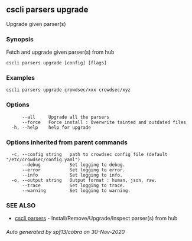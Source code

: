 ## cscli parsers upgrade

Upgrade given parser(s)

### Synopsis

Fetch and upgrade given parser(s) from hub

```
cscli parsers upgrade [config] [flags]
```

### Examples

```
cscli parsers upgrade crowdsec/xxx crowdsec/xyz
```

### Options

```
      --all     Upgrade all the parsers
      --force   Force install : Overwrite tainted and outdated files
  -h, --help    help for upgrade
```

### Options inherited from parent commands

```
  -c, --config string   path to crowdsec config file (default "/etc/crowdsec/config.yaml")
      --debug           Set logging to debug.
      --error           Set logging to error.
      --info            Set logging to info.
  -o, --output string   Output format : human, json, raw.
      --trace           Set logging to trace.
      --warning         Set logging to warning.
```

### SEE ALSO

* [cscli parsers](cscli_parsers.md)	 - Install/Remove/Upgrade/Inspect parser(s) from hub

###### Auto generated by spf13/cobra on 30-Nov-2020

